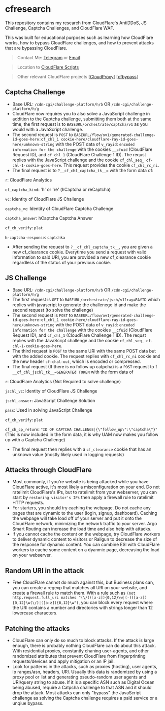 # cfresearch
This repository contains my research from CloudFlare's AntiDDoS, JS Challenge, Captcha Challenges, and CloudFlare WAF.

This was built for educational purposes such as learning how CloudFlare works, how to bypass CloudFlare challenges, and how to prevent attacks that are bypassing CloudFlare.
> Contact Me: [Telegram](https://t.me/pelicans) or [Email](mailto:scared@tuta.io)

> Location to [CloudFlare Scripts](https://github.com/scaredos/cfresearch/tree/master/scripts)

> Other relevant CloudFlare projects [[CloudProxy](https://github.com/scaredos/cloudproxy)] [[cfbypass](https://github.com/scaredos/cfbypass)]

## Captcha Challenge
- Base URL: `/cdn-cgi/challenge-platform/h/b` OR `/cdn-cgi/challenge-platform/h/g`
- CloudFlare now requires you to also solve a JavaScript challenge in addition to the Captcha challenge, submitting them both at the same time, the first request is to `BASEURL/orchestrate/captcha/v1` as you would with a JavaScript challenge.
- The second request is `POST` to `BASEURL/flow/ov1/generated-challenge-id-goes-here:cf_chl_1 cookie-here/cloudflare-ray-id-goes-here/unknown-string` with the POST data of `v_rayid`: `encoded information for the challenge` with the cookies `__cfuid` (CloudFlare Request ID), and `cf_chl_1` (CloudFlare Challenge 1 ID). The requst replies with the JavaScript challenge and the cookie `cf_chl_seq_ cf-chl-1-cookie-goes-here`. This request provides the cookie `cf_chl_rc_ni`.
- The final request is to `?__cf_chl_captcha_tk__=` with the form data of:

`r`: CloudFlare Analytics

`cf_captcha_kind`: 'h' or 're' (hCaptcha or reCaptcha)

`vc`: Identity of CloudFlare JS Challenge

`captcha_vc`: Identity of CloudFlare Captcha Challenge

`captcha_answer`: hCaptcha Captcha Answer

`cf_ch_verify`: `plat`

`h-captcha-response`: `captchka`

- After sending the request to `?__cf_chl_captcha_tk__`, you are given a new cf_clearance cookie. Everytime you send a request with valid information to said URI, you are provided a new cf_clearance cookie regardless of the status of your previous cookie.


## JS Challenge
- Base URL: `/cdn-cgi/challenge-platform/h/b` OR `/cdn-cgi/challenge-platform/h/g`
- The first request is `GET` to `BASEURL/orchestrate/jsch/v1?ray=RAYID` which replies with javascript to generate the challenege id and make the second request (to solve the challenge)
- The second request is `POST` to `BASEURL/flow/ov1/generated-challenge-id-goes-here:cf_chl_1 cookie-here/cloudflare-ray-id-goes-here/unknown-string` with the POST data of `v_rayid`: `encoded information for the challenge` with the cookies `__cfuid` (CloudFlare Request ID), and `cf_chl_1` (CloudFlare Challenge 1 ID). The requst replies with the JavaScript challenge and the cookie `cf_chl_seq_ cf-chl-1-cookie-goes-here`.
- The third request is `POST` to the same URI with the same POST data but with the added cookie. The request replies with `cf_chl_rc_ni` cookie and the new header `cf-chal-out`, which is encoded or compressed.
- The final request (If there is no follow up catpcha) is a `POST` request to `?__cf_chl_jschl_tk__=GENERATEd TOKEN` with the form data of 

`r`: CloudFlare Analytics (Not Required to solve challenge)

`jschl_vc`: Identity of CloudFlare JS Challenge

`jschl_answer`: JavaScript Challenge Solution

`pass`: Used in solving JavaScript Challenge

`cf_ch_verify`: `plat`

`cf_ch_cp_return`: `"ID OF CAPTCHA CHALLENGE|{\"follow_up\":\"captcha\"}"` (This is now included in the form data, it is why UAM now makes you follow up with a Captcha Challenge)

- The final request then replies with a `cf_clearance` cookie that has an unknown value (mostly likely used in logging requests)


## Attacks through CloudFlare
- Most commonly, if you're website is being attacked while you have CloudFlare active, it's most likely a misconfiguration on your end. Do not ratelimit CloudFlare's IPs, but to ratelimit from your webserver, you can start by `restoring visitor's IPs` then apply a firewall rule to ratelimit HTTP requests. 
- For starters, you should try caching the webpage. Do not cache any pages that are dynamic to the user (login, signup, dashboard). Caching the webpage will take load off of your server and put it onto the CloudFlare network, minimizing the network traffic to your server. Argo Smart Routing can increase the load time and also help with attacks.
- If you cannot cache the content on the webpage, try CloudFlare workers to deliver dynamic content to visitors or Railgun to decrease the size of the response for dynamic content. You can combine ESI with CloudFlare workers to cache some content on a dyanmic page, decreasing the load on your webserver. 

## Random URI in the attack
- Free CloudFlare cannot do much against this, but Business plans can, you can create a regexp that matches all URI on your website, and create a firewall rule to match them. With a rule such as `(not http.request.full_uri matches "(\/)([a-z]){0,12}\w|(-)([a-z]){0,12}\w(\/)|([a-z]){0,12}\w")`, you can block every request where the URI contains a number and directories with strings longer than 12 lowercase characters.

## Patching the attacks
- CloudFlare can only do so much to block attacks. If the attack is large enough, there is probably nothing CloudFlare can do about this attack. With residential proxies, constantly chaning user-agents, and other randomized attributes that prevent CloudFlare from fingerprinting requests/devices and apply mitigation or an IP jail.
- Look for patterns in the attacks, such as proxies (hosting), user agents, ip ranges/asn, headers, URI. Usually this data is randomized by using a proxy pool or list and generating pseudo-random user agents and URI/query string to abuse. If it is a specific ASN such as Digital Ocean being abused, require a Catpcha challenge to that ASN and it should drop the attack. Most attacks can only "bypass" the JavaScript challenge as solving the Captcha challenge requires a paid service or a unqiue bypass.
